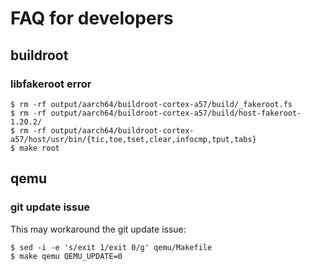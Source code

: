 
# FAQ for developers

## buildroot

### libfakeroot error

    $ rm -rf output/aarch64/buildroot-cortex-a57/build/_fakeroot.fs
    $ rm -rf output/aarch64/buildroot-cortex-a57/build/host-fakeroot-1.20.2/
    $ rm -rf output/aarch64/buildroot-cortex-a57/host/usr/bin/{tic,toe,tset,clear,infocmp,tput,tabs}
    $ make root

## qemu

### git update issue

  This may workaround the git update issue:

    $ sed -i -e 's/exit 1/exit 0/g' qemu/Makefile
    $ make qemu QEMU_UPDATE=0

